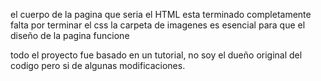 el cuerpo de la pagina que seria el HTML esta terminado completamente
falta por terminar el css
la carpeta de imagenes es esencial para que el diseño de la pagina funcione

todo el proyecto fue basado en un tutorial, no soy el dueño original del codigo pero si de algunas modificaciones.
